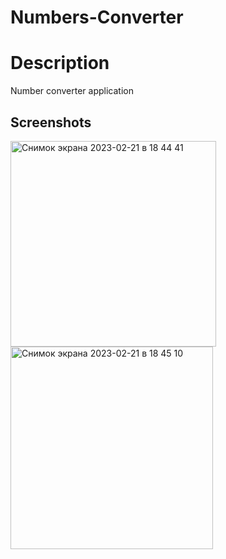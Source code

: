 # Numbers-Converter

# Description
Number converter application
## Screenshots
<img width="329" alt="Снимок экрана 2023-02-21 в 18 44 41" src="https://user-images.githubusercontent.com/121435424/220348760-b623acef-911a-4bac-bd25-9b651d34c455.png">
<img width="324" alt="Снимок экрана 2023-02-21 в 18 45 10" src="https://user-images.githubusercontent.com/121435424/220348773-4935a755-d2da-401e-868f-ccb41986deff.png">
